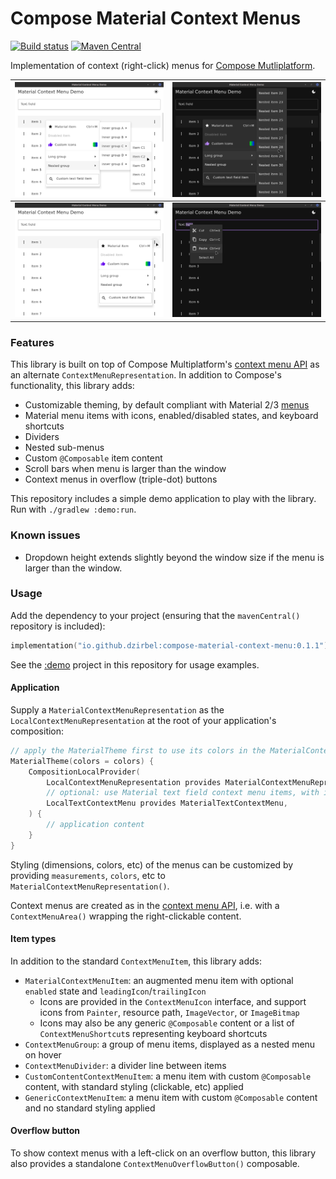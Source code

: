 # Compose Material Context Menus

[![Build status](https://github.com/dzirbel/compose-material-context-menu/workflows/Build/badge.svg)](https://github.com/dzirbel/compose-material-context-menu/actions/workflows/build.yml)
[![Maven Central](https://img.shields.io/maven-central/v/io.github.dzirbel/compose-material-context-menu)](https://search.maven.org/artifact/io.github.dzirbel/compose-material-context-menu)

Implementation of context (right-click) menus
for [Compose Mutliplatform](https://github.com/JetBrains/compose-multiplatform).

| ![](screenshots/screenshot-1.png) | ![](screenshots/screenshot-2.png) |
|-----------------------------------|-----------------------------------|
| ![](screenshots/screenshot-3.png) | ![](screenshots/screenshot-4.png) |

### Features

This library is built on top of Compose
Multiplatform's [context menu API](https://github.com/JetBrains/compose-multiplatform/blob/master/tutorials/Context_Menu/README.md)
as an alternate `ContextMenuRepresentation`. In addition to Compose's functionality, this library
adds:

- Customizable theming, by default compliant with Material
  2/3 [menus](https://m3.material.io/components/menus/specs)
- Material menu items with icons, enabled/disabled states, and keyboard shortcuts
- Dividers
- Nested sub-menus
- Custom `@Composable` item content
- Scroll bars when menu is larger than the window
- Context menus in overflow (triple-dot) buttons

This repository includes a simple demo application to play with the library. Run
with `./gradlew :demo:run`.

### Known issues

- Dropdown height extends slightly beyond the window size if the menu is larger than the window.

### Usage

Add the dependency to your project (ensuring that the `mavenCentral()` repository is included):

```kotlin
implementation("io.github.dzirbel:compose-material-context-menu:0.1.1")
```

See the [:demo](/demo/src/main/kotlin/com/dzirbel/contextmenu) project in this repository for usage examples.

#### Application

Supply a `MaterialContextMenuRepresentation` as the `LocalContextMenuRepresentation` at the root of
your application's composition:

```kotlin
// apply the MaterialTheme first to use its colors in the MaterialContextMenuRepresentation
MaterialTheme(colors = colors) {
    CompositionLocalProvider(
        LocalContextMenuRepresentation provides MaterialContextMenuRepresentation(),
        // optional: use Material text field context menu items, with icons and keyboard shortcuts
        LocalTextContextMenu provides MaterialTextContextMenu,
    ) {
        // application content
    }
}
```

Styling (dimensions, colors, etc) of the menus can be customized by providing `measurements`,
`colors`, etc to `MaterialContextMenuRepresentation()`.

Context menus are created as in the
[context menu API](https://github.com/JetBrains/compose-multiplatform/blob/master/tutorials/Context_Menu/README.md),
i.e. with a `ContextMenuArea()` wrapping the right-clickable content.

#### Item types

In addition to the standard `ContextMenuItem`, this library adds:

- `MaterialContextMenuItem`: an augmented menu item with optional `enabled` state
  and `leadingIcon`/`trailingIcon`
    - Icons are provided in the `ContextMenuIcon` interface, and support icons from `Painter`,
      resource path, `ImageVector`, or `ImageBitmap`
    - Icons may also be any generic `@Composable` content or a list of `ContextMenuShortcut`s
      representing keyboard shortcuts
- `ContextMenuGroup`: a group of menu items, displayed as a nested menu on hover
- `ContextMenuDivider`: a divider line between items
- `CustomContentContextMenuItem`: a menu item with custom `@Composable` content, with standard
  styling (clickable, etc) applied
- `GenericContextMenuItem`: a menu item with custom `@Composable` content and no standard styling
  applied

#### Overflow button

To show context menus with a left-click on an overflow button, this library also provides a
standalone `ContextMenuOverflowButton()` composable.
